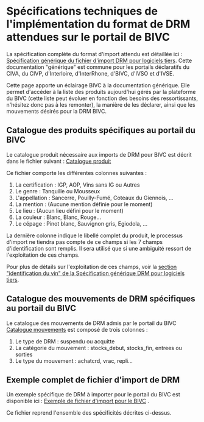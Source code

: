 # Spécifications techniques de l'implémentation du format de DRM attendues sur le portail de BIVC

La spécification complète du format d'import attendu est détaillée ici : [Spécification générique du fichier d'import DRM pour logiciels tiers](https://github.com/24eme/mutualisation-douane/blob/master/logiciels-tiers/). Cette documentation "générique" est commune pour les portails déclaratifs du CIVA, du CIVP, d'Interloire, d'InterRhone, d'BIVC, d'IVSO et d'IVSE.

Cette page apporte un éclairage BIVC à la documentation générique. Elle permet d'accéder à la liste des produits aujourd'hui gérés par la plateforme du BIVC (cette liste peut évoluer en fonction des besoins des ressortissants, n'hésitez donc pas à les remonter), la manière de les déclarer, ainsi que les mouvements désirés pour la DRM BIVC.

## Catalogue des produits spécifiques au portail du BIVC

Le catalogue produit nécessaire aux imports de DRM pour BIVC est décrit dans le fichier suivant : [Catalogue produit](catalogue_produits.csv)

Ce fichier comporte les différentes colonnes suivantes :

1. La certification : IGP, AOP, Vins sans IG ou Autres
2. Le genre : Tanquille ou Mousseux
3. L'appellation : Sancerre, Pouilly-Fumé,  Coteaux du Giennois, ...
4. La mention : (Aucune mention définie pour le moment)
5. Le lieu : (Aucun lieu défini pour le moment)
6. La couleur : Blanc, Blanc, Rouge...
7. Le cépage : Pinot blanc, Sauvignon gris, Egiodola, ...

La dernière colonne indique le libellé complet du produit, le processus d'import ne tiendra pas compte de ce champs si les 7 champs d'identification sont remplis. Il sera utilisé que si une ambiguité ressort de l'exploitation de ces champs.

Pour plus de détails sur l'exploitation de ces champs, voir la [section "identification du vin" de la Spécification générique DRM pour logiciels tiers](https://github.com/24eme/mutualisation-douane/blob/master/logiciels-tiers/#description-des-lignes-cave).

## Catalogue des mouvements de DRM spécifiques au portail du BIVC

Le catalogue des mouvements de DRM admis par le portail du BIVC  [Catalogue mouvements](catalogue_mouvements.csv) est composé de trois colonnes :

1. Le type de DRM : suspendu ou acquitte
2. La catégorie du mouvement : stocks_debut, stocks_fin, entrees ou sorties
3. Le type du mouvement : achatcrd, vrac, repli...

## Exemple complet de fichier d'import de DRM

Un exemple spécifique de DRM à importer pour le portail du BIVC est disponible ici : [Exemple de fichier d'import pour le BIVC](exemple_export_drm.csv) .

Ce fichier reprend l'ensemble des spécificités décrites ci-dessus.

